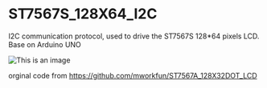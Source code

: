 # ST7567S_128X64_I2C
I2C communication protocol, used to drive the ST7567S 128*64 pixels LCD. 
Base on Arduino UNO

![This is an image](https://github.com/luetee/ST7567S_128X64_I2C/tree/main/doc/128X64_I2C_ST7567S_back.png)
<img src="/luetee/ST7567S_128X64_I2C/raw/main/doc/128X64_I2C_ST7567S_back.png" alt="" style="max-width: 100%;">



orginal code from  https://github.com/mworkfun/ST7567A_128X32DOT_LCD
